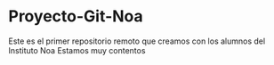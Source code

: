 # Proyecto-Git-Noa
Este es el primer repositorio remoto que creamos con los alumnos del Instituto Noa
Estamos muy contentos
